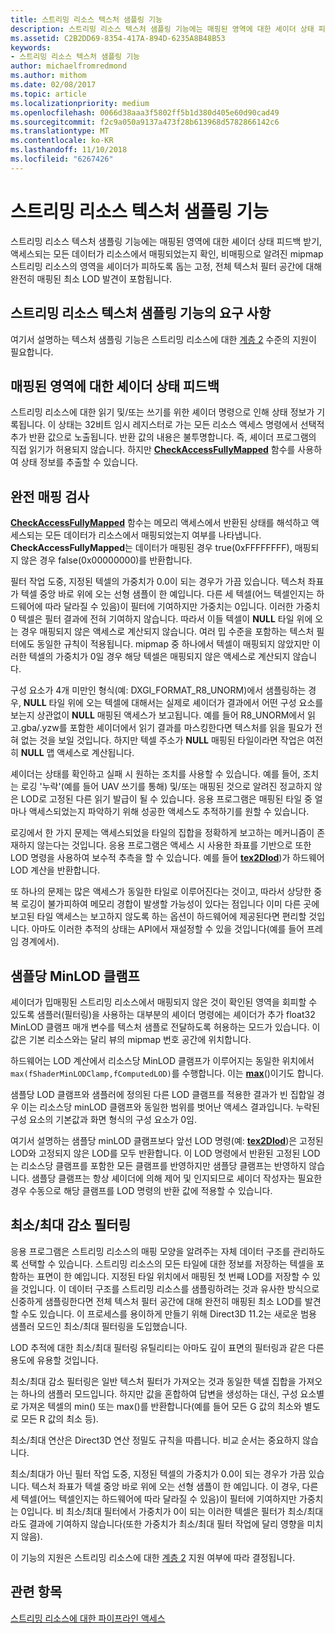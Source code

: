 ```yaml
---
title: 스트리밍 리소스 텍스처 샘플링 기능
description: 스트리밍 리소스 텍스처 샘플링 기능에는 매핑된 영역에 대한 셰이더 상태 피드백 받기, 액세스되는 모든 데이터가 리소스에서 매핑되었는지 확인, 비매핑으로 알려진 mipmap 스트리밍 리소스의 영역을 셰이더가 피하도록 돕는 고정, 전체 텍스처 필터 공간에 대해 완전히 매핑된 최소 LOD 발견이 포함됩니다.
ms.assetid: C2B2DD69-8354-417A-894D-6235A8B48B53
keywords:
- 스트리밍 리소스 텍스처 샘플링 기능
author: michaelfromredmond
ms.author: mithom
ms.date: 02/08/2017
ms.topic: article
ms.localizationpriority: medium
ms.openlocfilehash: 0066d38aaa3f5802ff5b1d380d405e60d90cad49
ms.sourcegitcommit: f2c9a050a9137a473f28b613968d5782866142c6
ms.translationtype: MT
ms.contentlocale: ko-KR
ms.lasthandoff: 11/10/2018
ms.locfileid: "6267426"
---
```

# <a name="streaming-resources-texture-sampling-features"></a>스트리밍 리소스 텍스처 샘플링 기능


스트리밍 리소스 텍스처 샘플링 기능에는 매핑된 영역에 대한 셰이더 상태 피드백 받기, 액세스되는 모든 데이터가 리소스에서 매핑되었는지 확인, 비매핑으로 알려진 mipmap 스트리밍 리소스의 영역을 셰이더가 피하도록 돕는 고정, 전체 텍스처 필터 공간에 대해 완전히 매핑된 최소 LOD 발견이 포함됩니다.

## <a name="span-idrequirementsofstreamingresourcestexturesamplingfeaturesspanspan-idrequirementsofstreamingresourcestexturesamplingfeaturesspanspan-idrequirementsofstreamingresourcestexturesamplingfeaturesspanrequirements-of-streaming-resources-texture-sampling-features"></a><span id="Requirements_of_streaming_resources_texture_sampling_features"></span><span id="requirements_of_streaming_resources_texture_sampling_features"></span><span id="REQUIREMENTS_OF_STREAMING_RESOURCES_TEXTURE_SAMPLING_FEATURES"></span>스트리밍 리소스 텍스처 샘플링 기능의 요구 사항


여기서 설명하는 텍스처 샘플링 기능은 스트리밍 리소스에 대한 [계층 2](tier-2.md) 수준의 지원이 필요합니다.

## <a name="span-idshaderstatusfeedbackaboutmappedareasspanspan-idshaderstatusfeedbackaboutmappedareasspanspan-idshaderstatusfeedbackaboutmappedareasspanshader-status-feedback-about-mapped-areas"></a><span id="Shader_status_feedback_about_mapped_areas"></span><span id="shader_status_feedback_about_mapped_areas"></span><span id="SHADER_STATUS_FEEDBACK_ABOUT_MAPPED_AREAS"></span>매핑된 영역에 대한 셰이더 상태 피드백


스트리밍 리소스에 대한 읽기 및/또는 쓰기를 위한 셰이더 명령으로 인해 상태 정보가 기록됩니다. 이 상태는 32비트 임시 레지스터로 가는 모든 리소스 액세스 명령에서 선택적 추가 반환 값으로 노출됩니다. 반환 값의 내용은 불투명합니다. 즉, 셰이더 프로그램의 직접 읽기가 허용되지 않습니다. 하지만 [**CheckAccessFullyMapped**](https://msdn.microsoft.com/library/windows/desktop/dn292083) 함수를 사용하여 상태 정보를 추출할 수 있습니다.

## <a name="span-idfullymappedcheckspanspan-idfullymappedcheckspanspan-idfullymappedcheckspanfully-mapped-check"></a><span id="Fully_mapped_check"></span><span id="fully_mapped_check"></span><span id="FULLY_MAPPED_CHECK"></span>완전 매핑 검사


[**CheckAccessFullyMapped**](https://msdn.microsoft.com/library/windows/desktop/dn292083) 함수는 메모리 액세스에서 반환된 상태를 해석하고 액세스되는 모든 데이터가 리소스에서 매핑되었는지 여부를 나타냅니다. **CheckAccessFullyMapped**는 데이터가 매핑된 경우 true(0xFFFFFFFF), 매핑되지 않은 경우 false(0x00000000)를 반환합니다.

필터 작업 도중, 지정된 텍셀의 가중치가 0.0이 되는 경우가 가끔 있습니다. 텍스처 좌표가 텍셀 중앙 바로 위에 오는 선형 샘플이 한 예입니다. 다른 세 텍셀(어느 텍셀인지는 하드웨어에 따라 달라질 수 있음)이 필터에 기여하지만 가중치는 0입니다. 이러한 가중치 0 텍셀은 필터 결과에 전혀 기여하지 않습니다. 따라서 이들 텍셀이 **NULL** 타일 위에 오는 경우 매핑되지 않은 액세스로 계산되지 않습니다. 여러 밉 수준을 포함하는 텍스처 필터에도 동일한 규칙이 적용됩니다. mipmap 중 하나에서 텍셀이 매핑되지 않았지만 이러한 텍셀의 가중치가 0일 경우 해당 텍셀은 매핑되지 않은 액세스로 계산되지 않습니다.

구성 요소가 4개 미만인 형식(예: DXGI\_FORMAT\_R8\_UNORM)에서 샘플링하는 경우, **NULL** 타일 위에 오는 텍셀에 대해서는 실제로 셰이더가 결과에서 어떤 구성 요소를 보는지 상관없이 **NULL** 매핑된 액세스가 보고됩니다. 예를 들어 R8\_UNORM에서 읽고.gba/.yzw를 포함한 셰이더에서 읽기 결과를 마스킹한다면 텍스처를 읽을 필요가 전혀 없는 것을 보일 것입니다. 하지만 텍셀 주소가 **NULL** 매핑된 타일이라면 작업은 여전히 **NULL** 맵 액세스로 계산됩니다.

셰이더는 상태를 확인하고 실패 시 원하는 조치를 사용할 수 있습니다. 예를 들어, 조치는 로깅 '누락'(예를 들어 UAV 쓰기를 통해) 및/또는 매핑된 것으로 알려진 정교하지 않은 LOD로 고정된 다른 읽기 발급이 될 수 있습니다. 응용 프로그램은 매핑된 타일 중 얼마나 액세스되었는지 파악하기 위해 성공한 액세스도 추적하기를 원할 수 있습니다.

로깅에서 한 가지 문제는 액세스되었을 타일의 집합을 정확하게 보고하는 메커니즘이 존재하지 않는다는 것입니다. 응용 프로그램은 액세스 시 사용한 좌표를 기반으로 또한 LOD 명령을 사용하여 보수적 추측을 할 수 있습니다. 예를 들어 [**tex2Dlod**](https://msdn.microsoft.com/library/windows/desktop/bb509680))가 하드웨어 LOD 계산을 반환합니다.

또 하나의 문제는 많은 액세스가 동일한 타일로 이루어진다는 것이고, 따라서 상당한 중복 로깅이 불가피하여 메모리 경합이 발생할 가능성이 있다는 점입니다 이미 다른 곳에 보고된 타일 액세스는 보고하지 않도록 하는 옵션이 하드웨어에 제공된다면 편리할 것입니다. 아마도 이러한 추적의 상태는 API에서 재설정할 수 있을 것입니다(예를 들어 프레임 경계에서).

## <a name="span-idper-sampleminlodclampspanspan-idper-sampleminlodclampspanspan-idper-sampleminlodclampspanper-sample-minlod-clamp"></a><span id="Per-sample_MinLOD_clamp"></span><span id="per-sample_minlod_clamp"></span><span id="PER-SAMPLE_MINLOD_CLAMP"></span>샘플당 MinLOD 클램프


셰이더가 밉매핑된 스트리밍 리소스에서 매핑되지 않은 것이 확인된 영역을 회피할 수 있도록 샘플러(필터링)을 사용하는 대부분의 셰이더 명령에는 셰이더가 추가 float32 MinLOD 클램프 매개 변수를 텍스처 샘플로 전달하도록 허용하는 모드가 있습니다. 이 값은 기본 리소스와는 달리 뷰의 mipmap 번호 공간에 위치합니다.

하드웨어는 LOD 계산에서 리소스당 MinLOD 클램프가 이루어지는 동일한 위치에서` max(fShaderMinLODClamp,fComputedLOD) `를 수행합니다. 이는 [**max**](https://msdn.microsoft.com/library/windows/desktop/bb509624)()이기도 합니다.

샘플당 LOD 클램프와 샘플러에 정의된 다른 LOD 클램프를 적용한 결과가 빈 집합일 경우 이는 리소스당 minLOD 클램프와 동일한 범위를 벗어난 액세스 결과입니다. 누락된 구성 요소의 기본값과 화면 형식의 구성 요소가 0임.

여기서 설명하는 샘플당 minLOD 클램프보다 앞선 LOD 명령(예: [**tex2Dlod**](https://msdn.microsoft.com/library/windows/desktop/bb509680))은 고정된 LOD와 고정되지 않은 LOD를 모두 반환합니다. 이 LOD 명령에서 반환된 고정된 LOD는 리소스당 클램프를 포함한 모든 클램프를 반영하지만 샘플당 클램프는 반영하지 않습니다. 샘플당 클램프는 항상 셰이더에 의해 제어 및 인지되므로 셰이더 작성자는 필요한 경우 수동으로 해당 클램프를 LOD 명령의 반환 값에 적용할 수 있습니다.

## <a name="span-idminmaxreductionfilteringspanspan-idminmaxreductionfilteringspanspan-idminmaxreductionfilteringspanminmax-reduction-filtering"></a><span id="Min_Max_reduction_filtering"></span><span id="min_max_reduction_filtering"></span><span id="MIN_MAX_REDUCTION_FILTERING"></span>최소/최대 감소 필터링


응용 프로그램은 스트리밍 리소스의 매핑 모양을 알려주는 자체 데이터 구조를 관리하도록 선택할 수 있습니다. 스트리밍 리소스의 모든 타일에 대한 정보를 저장하는 텍셀을 포함하는 표면이 한 예입니다. 지정된 타일 위치에서 매핑된 첫 번째 LOD를 저장할 수 있을 것입니다. 이 데이터 구조를 스트리밍 리소스를 샘플링하려는 것과 유사한 방식으로 신중하게 샘플링한다면 전체 텍스처 필터 공간에 대해 완전히 매핑된 최소 LOD를 발견할 수도 있습니다. 이 프로세스를 용이하게 만들기 위해 Direct3D 11.2는 새로운 범용 샘플러 모드인 최소/최대 필터링을 도입했습니다.

LOD 추적에 대한 최소/최대 필터링 유틸리티는 아마도 깊이 표면의 필터링과 같은 다른 용도에 유용할 것입니다.

최소/최대 감소 필터링은 일반 텍스처 필터가 가져오는 것과 동일한 텍셀 집합을 가져오는 하나의 샘플러 모드입니다. 하지만 값을 혼합하여 답변을 생성하는 대신, 구성 요소별로 가져온 텍셀의 min() 또는 max()를 반환합니다(예를 들어 모든 G 값의 최소와 별도로 모든 R 값의 최소 등).

최소/최대 연산은 Direct3D 연산 정밀도 규칙을 따릅니다. 비교 순서는 중요하지 않습니다.

최소/최대가 아닌 필터 작업 도중, 지정된 텍셀의 가중치가 0.0이 되는 경우가 가끔 있습니다. 텍스처 좌표가 텍셀 중앙 바로 위에 오는 선형 샘플이 한 예입니다. 이 경우, 다른 세 텍셀(어느 텍셀인지는 하드웨어에 따라 달라질 수 있음)이 필터에 기여하지만 가중치는 0입니다. 비 최소/최대 필터에서 가중치가 0이 되는 이러한 텍셀은 필터가 최소/최대라도 결과에 기여하지 않습니다(또한 가중치가 최소/최대 필터 작업에 달리 영향을 미치지 않음).

이 기능의 지원은 스트리밍 리소스에 대한 [계층 2](tier-2.md) 지원 여부에 따라 결정됩니다.

## <a name="span-idrelated-topicsspanrelated-topics"></a><span id="related-topics"></span>관련 항목


[스트리밍 리소스에 대한 파이프라인 액세스](pipeline-access-to-streaming-resources.md)

 

 




